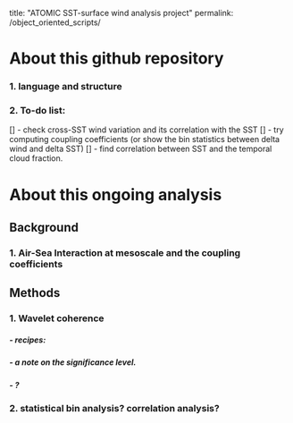 title: "ATOMIC SST-surface wind analysis project"
permalink: /object_oriented_scripts/


# About this github repository
### 1. language and structure


### 2. To-do list:
[] - check cross-SST wind variation and its correlation with the SST
[] - try computing coupling coefficients (or show the bin statistics between delta wind and delta SST)
[] - find correlation between SST and the temporal cloud fraction.


# About this ongoing analysis
## Background
### 1. Air-Sea Interaction at mesoscale and the coupling coefficients


## Methods
### 1. Wavelet coherence
##### - recipes:


##### - a note on the significance level.

##### - ?


### 2. statistical bin analysis? correlation analysis?
